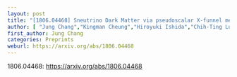 ```yaml
---
layout: post
title: "[1806.04468] Sneutrino Dark Matter via pseudoscalar X-funnel meets Inverse Seesaw"
author: [ "Jung Chang","Kingman Cheung","Hiroyuki Ishida","Chih-Ting Lu","Martin Spinrath" ]
first_author: Jung Chang
categories: Preprints
weburl: https://arxiv.org/abs/1806.04468
---
```


1806.04468: https://arxiv.org/abs/1806.04468

